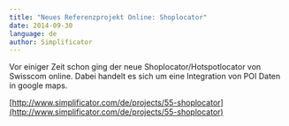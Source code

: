```yaml
---
title: "Neues Referenzprojekt Online: Shoplocator"
date: 2014-09-30
language: de
author: Simplificator
---
```


Vor einiger Zeit schon ging der neue Shoplocator/Hotspotlocator von Swisscom online. Dabei handelt es sich um eine Integration von POI Daten in google maps.

[http://www.simplificator.com/de/projects/55-shoplocator](http://www.simplificator.com/de/projects/55-shoplocator)
